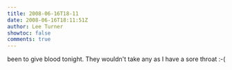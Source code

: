 ```yaml
---
title: 2008-06-16T18-11
date: 2008-06-16T18:11:51Z
author: Lee Turner
showtoc: false
comments: true
---
```


been to give blood tonight.  They wouldn't take any as I have a sore throat :-(

